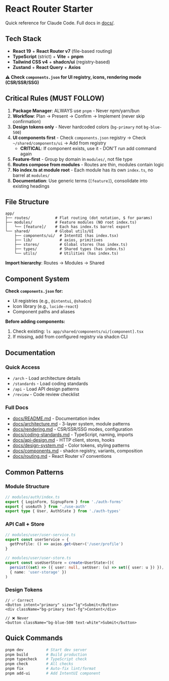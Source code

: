 # React Router Starter

Quick reference for Claude Code. Full docs in [docs/](docs/).

## Tech Stack

- **React 19** + **React Router v7** (file-based routing)
- **TypeScript** (strict) + **Vite** + **pnpm**
- **Tailwind CSS v4** + **shadcn/ui** (registry-based)
- **Zustand** + **React Query** + **Axios**

**⚠️ Check `components.json` for UI registry, icons, rendering mode (CSR/SSR/SSG)**

## Critical Rules (MUST FOLLOW)

1. **Package Manager**: ALWAYS use `pnpm` - Never npm/yarn/bun
2. **Workflow**: Plan → Present → Confirm → Implement (never skip confirmation)
3. **Design tokens only** - Never hardcoded colors (`bg-primary` not `bg-blue-500`)
4. **UI components first** - Check `components.json` registry → Check `~/shared/components/ui` → Add from registry
   - **CRITICAL**: If component exists, use it - DON'T run add command again
5. **Feature-first** - Group by domain in `modules/`, not file type
6. **Routes compose from modules** - Routes are thin, modules contain logic
7. **No index.ts at module root** - Each module has its own `index.ts`, no barrel at `modules/`
8. **Documentation**: Use generic terms (`[feature]`), consolidate into existing headings

## File Structure

```
app/
├── routes/           # Flat routing (dot notation, $ for params)
├── modules/          # Feature modules (NO root index.ts)
│   └── [feature]/    # Each has index.ts barrel export
└── shared/           # Global utils/UI
    ├── components/ui/  # IntentUI (has index.tsx)
    ├── lib/            # axios, primitives
    ├── stores/         # Global stores (has index.ts)
    ├── types/          # Shared types (has index.ts)
    └── utils/          # Utilities (has index.ts)
```

**Import hierarchy**: Routes → Modules → Shared

## Component System

**Check `components.json` for:**
- UI registries (e.g., `@intentui`, `@shadcn`)
- Icon library (e.g., `lucide-react`)
- Component paths and aliases

**Before adding components:**
1. Check existing: `ls app/shared/components/ui/[component].tsx`
2. If missing, add from configured registry via shadcn CLI

## Documentation

### Quick Access
- `/arch` - Load architecture details
- `/standards` - Load coding standards
- `/api` - Load API design patterns
- `/review` - Code review checklist

### Full Docs
- [docs/README.md](docs/README.md) - Documentation index
- [docs/architecture.md](docs/architecture.md) - 3-layer system, module patterns
- [docs/rendering.md](docs/rendering.md) - CSR/SSR/SSG modes, configuration
- [docs/coding-standards.md](docs/coding-standards.md) - TypeScript, naming, imports
- [docs/api-design.md](docs/api-design.md) - HTTP client, stores, hooks
- [docs/design-system.md](docs/design-system.md) - Color tokens, styling patterns
- [docs/components.md](docs/components.md) - shadcn registry, variants, composition
- [docs/routing.md](docs/routing.md) - React Router v7 conventions

## Common Patterns

### Module Structure
```ts
// modules/auth/index.ts
export { LoginForm, SignupForm } from './auth-forms'
export { useAuth } from './use-auth'
export type { User, AuthState } from './auth-types'
```

### API Call + Store
```ts
// modules/user/user-service.ts
export const userService = {
  getProfile: () => axios.get<User>('/user/profile')
}

// modules/user/user-store.ts
export const useUserStore = create<UserState>()(
  persist((set) => ({ user: null, setUser: (u) => set({ user: u }) }),
  { name: 'user-storage' })
)
```

### Design Tokens
```tsx
// ✅ Correct
<Button intent="primary" size="lg">Submit</Button>
<div className="bg-primary text-fg">Content</div>

// ❌ Never
<button className="bg-blue-500 text-white">Submit</button>
```

## Quick Commands

```bash
pnpm dev          # Start dev server
pnpm build        # Build production
pnpm typecheck    # TypeScript check
pnpm check        # All checks
pnpm fix          # Auto-fix lint/format
pnpm add-ui       # Add IntentUI component
```
